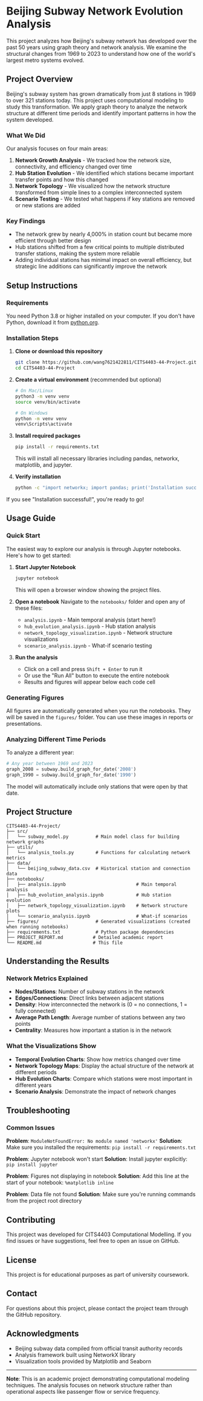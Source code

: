 # Beijing Subway Network Evolution Analysis

This project analyzes how Beijing's subway network has developed over the past 50 years using graph theory and network analysis. We examine the structural changes from 1969 to 2023 to understand how one of the world's largest metro systems evolved.

## Project Overview

Beijing's subway system has grown dramatically from just 8 stations in 1969 to over 321 stations today. This project uses computational modeling to study this transformation. We apply graph theory to analyze the network structure at different time periods and identify important patterns in how the system developed.

### What We Did

Our analysis focuses on four main areas:

1. **Network Growth Analysis** - We tracked how the network size, connectivity, and efficiency changed over time
2. **Hub Station Evolution** - We identified which stations became important transfer points and how this changed
3. **Network Topology** - We visualized how the network structure transformed from simple lines to a complex interconnected system
4. **Scenario Testing** - We tested what happens if key stations are removed or new stations are added

### Key Findings

- The network grew by nearly 4,000% in station count but became more efficient through better design
- Hub stations shifted from a few critical points to multiple distributed transfer stations, making the system more reliable
- Adding individual stations has minimal impact on overall efficiency, but strategic line additions can significantly improve the network

## Setup Instructions

### Requirements

You need Python 3.8 or higher installed on your computer. If you don't have Python, download it from [python.org](https://www.python.org/downloads/).

### Installation Steps

1. **Clone or download this repository**
   ```bash
   git clone https://github.com/wang7621422811/CITS4403-44-Project.git
   cd CITS4403-44-Project
   ```

2. **Create a virtual environment** (recommended but optional)
   ```bash
   # On Mac/Linux
   python3 -m venv venv
   source venv/bin/activate
   
   # On Windows
   python -m venv venv
   venv\Scripts\activate
   ```

3. **Install required packages**
   ```bash
   pip install -r requirements.txt
   ```
   
   This will install all necessary libraries including pandas, networkx, matplotlib, and jupyter.

4. **Verify installation**
   ```bash
   python -c "import networkx; import pandas; print('Installation successful!')"
   ```

If you see "Installation successful!", you're ready to go!

## Usage Guide

### Quick Start

The easiest way to explore our analysis is through Jupyter notebooks. Here's how to get started:

1. **Start Jupyter Notebook**
   ```bash
   jupyter notebook
   ```
   This will open a browser window showing the project files.

2. **Open a notebook**
   Navigate to the `notebooks/` folder and open any of these files:
   
   - `analysis.ipynb` - Main temporal analysis (start here!)
   - `hub_evolution_analysis.ipynb` - Hub station analysis
   - `network_topology_visualization.ipynb` - Network structure visualizations
   - `scenario_analysis.ipynb` - What-if scenario testing

3. **Run the analysis**
   - Click on a cell and press `Shift + Enter` to run it
   - Or use the "Run All" button to execute the entire notebook
   - Results and figures will appear below each code cell

### Generating Figures

All figures are automatically generated when you run the notebooks. They will be saved in the `figures/` folder. You can use these images in reports or presentations.

### Analyzing Different Time Periods

To analyze a different year:

```python
# Any year between 1969 and 2023
graph_2008 = subway.build_graph_for_date('2008')
graph_1990 = subway.build_graph_for_date('1990')
```

The model will automatically include only stations that were open by that date.

## Project Structure

```
CITS4403-44-Project/
├── src/
│   └── subway_model.py          # Main model class for building network graphs
├── utils/
│   └── analysis_tools.py        # Functions for calculating network metrics
├── data/
│   └── beijing_subway_data.csv  # Historical station and connection data
├── notebooks/
│   ├── analysis.ipynb                          # Main temporal analysis
│   ├── hub_evolution_analysis.ipynb            # Hub station evolution
│   ├── network_topology_visualization.ipynb    # Network structure plots
│   └── scenario_analysis.ipynb                 # What-if scenarios
├── figures/                     # Generated visualizations (created when running notebooks)
├── requirements.txt             # Python package dependencies
├── PROJECT_REPORT.md           # Detailed academic report
└── README.md                   # This file
```

## Understanding the Results

### Network Metrics Explained

- **Nodes/Stations**: Number of subway stations in the network
- **Edges/Connections**: Direct links between adjacent stations
- **Density**: How interconnected the network is (0 = no connections, 1 = fully connected)
- **Average Path Length**: Average number of stations between any two points
- **Centrality**: Measures how important a station is in the network

### What the Visualizations Show

- **Temporal Evolution Charts**: Show how metrics changed over time
- **Network Topology Maps**: Display the actual structure of the network at different periods
- **Hub Evolution Charts**: Compare which stations were most important in different years
- **Scenario Analysis**: Demonstrate the impact of network changes

## Troubleshooting

### Common Issues

**Problem**: `ModuleNotFoundError: No module named 'networkx'`
**Solution**: Make sure you installed the requirements: `pip install -r requirements.txt`

**Problem**: Jupyter notebook won't start
**Solution**: Install jupyter explicitly: `pip install jupyter`

**Problem**: Figures not displaying in notebook
**Solution**: Add this line at the start of your notebook: `%matplotlib inline`

**Problem**: Data file not found
**Solution**: Make sure you're running commands from the project root directory

## Contributing

This project was developed for CITS4403 Computational Modelling. If you find issues or have suggestions, feel free to open an issue on GitHub.

## License

This project is for educational purposes as part of university coursework.

## Contact

For questions about this project, please contact the project team through the GitHub repository.

## Acknowledgments

- Beijing subway data compiled from official transit authority records
- Analysis framework built using NetworkX library
- Visualization tools provided by Matplotlib and Seaborn

---

**Note**: This is an academic project demonstrating computational modeling techniques. The analysis focuses on network structure rather than operational aspects like passenger flow or service frequency.